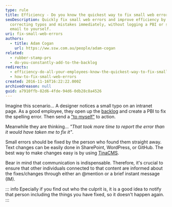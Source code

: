 ```yaml
---
type: rule
title: Efficiency - Do you know the quickest way to fix small web errors?
seoDescription: Quickly fix small web errors and improve efficiency by
  correcting typos and mistakes immediately, without logging a PBI or sending an
  email to yourself.
uri: fix-small-web-errors
authors:
  - title: Adam Cogan
    url: https://ww.ssw.com.au/people/adam-cogan
related:
  - rubber-stamp-prs
  - do-you-constantly-add-to-the-backlog
redirects:
  - efficiency-do-all-your-employees-know-the-quickest-way-to-fix-small-web-errors
  - how-to-fix-small-web-errors
created: 2016-11-16T16:22:22.000Z
archivedreason: null
guid: a7910ffb-82d6-4fde-94d6-0db28c8a4526
---
```


Imagine this scenario... A designer notices a small typo on an intranet page. As a good employee, they open up the [backlog](/do-you-constantly-add-to-the-backlog) and create a PBI to fix the spelling error. Then send a ["to myself"](/send-to-myself-emails/) to action.

Meanwhile they are thinking... _"That took more time to report the error than it would have taken me to fix it"_.

<!--endintro-->

Small errors should be fixed by the person who found them straight away. Text changes can be easily done in SharePoint, WordPress, or GitHub. The best way to make changes easy is by using [TinaCMS](https://tina.io/).

Bear in mind that communication is indispensable. Therefore, it's crucial to ensure that other individuals connected to that content are informed about the fixes/changes through either an @mention or a brief instant message (IM).

::: info
Epecially if you find out who the culprit is, it is a good idea to notify that person including the things you have fixed, so it doesn't happen again.
:::
